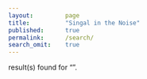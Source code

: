 ```yaml
---
layout:         page
title:          "Singal in the Noise"
published:      true
permalink:      /search/
search_omit:    true
---
```

<!-- Search results placeholder -->
<p data-search-found>
  <span data-search-found-count></span> result(s) found for &ldquo;<span data-search-found-term></span>&rdquo;.
</p>
<div data-search-results></div>

<!-- Search result template -->
<script type="text/x-template" id="search-result">
  <div>
    <p><a href="##Url##">##Title##</a></p>
    <p##Excerpt##</p>
  </div>
</script>

<!-- jQuery - required but can be moved to the <head> -->
<script src="//ajax.googleapis.com/ajax/libs/jquery/1.10.2/jquery.min.js"></script>

<!-- Search script - Must appear after template -->
  <script src="/assets/js/search.js"></script>
